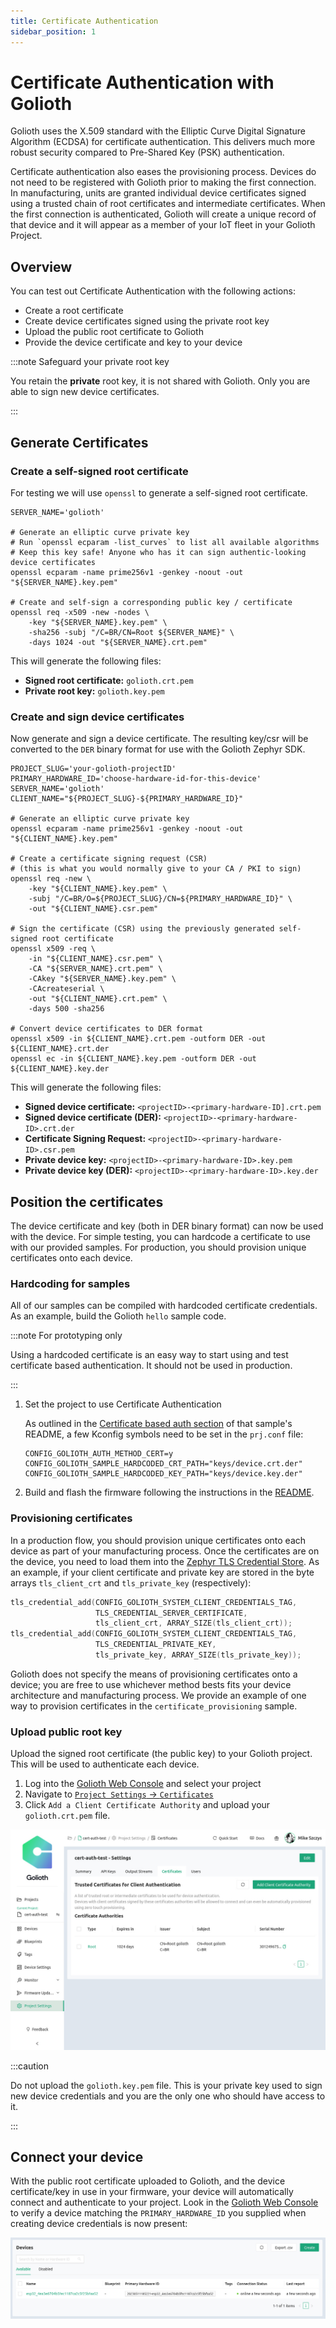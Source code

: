 ```yaml
---
title: Certificate Authentication
sidebar_position: 1
---
```


# Certificate Authentication with Golioth

Golioth uses the X.509 standard with the Elliptic Curve Digital Signature
Algorithm (ECDSA) for certificate authentication. This delivers much more
robust security compared to Pre-Shared Key (PSK) authentication.

Certificate authentication also eases the provisioning process. Devices do not
need to be registered with Golioth prior to making the first connection. In
manufacturing, units are granted individual device certificates signed using a
trusted chain of root certificates and intermediate certificates. When the first
connection is authenticated, Golioth will create a unique record of that device
and it will appear as a member of your IoT fleet in your Golioth Project.

## Overview

You can test out Certificate Authentication with the following actions:

* Create a root certificate
* Create device certificates signed using the private root key
* Upload the public root certificate to Golioth
* Provide the device certificate and key to your device

:::note Safeguard your private root key

You retain the **private** root key, it is not shared with Golioth. Only you are
able to sign new device certificates.

:::

## Generate Certificates

### Create a self-signed root certificate

For testing we will use `openssl` to generate a self-signed root certificate.

```shell
SERVER_NAME='golioth'

# Generate an elliptic curve private key 
# Run `openssl ecparam -list_curves` to list all available algorithms
# Keep this key safe! Anyone who has it can sign authentic-looking device certificates
openssl ecparam -name prime256v1 -genkey -noout -out "${SERVER_NAME}.key.pem"

# Create and self-sign a corresponding public key / certificate
openssl req -x509 -new -nodes \
    -key "${SERVER_NAME}.key.pem" \
    -sha256 -subj "/C=BR/CN=Root ${SERVER_NAME}" \
    -days 1024 -out "${SERVER_NAME}.crt.pem"
```

This will generate the following files:

* **Signed root certificate:** `golioth.crt.pem`
* **Private root key:** `golioth.key.pem`

### Create and sign device certificates

Now generate and sign a device certificate. The resulting key/csr will be
converted to the `DER` binary format for use with the Golioth Zephyr SDK.

```shell
PROJECT_SLUG='your-golioth-projectID'
PRIMARY_HARDWARE_ID='choose-hardware-id-for-this-device'
SERVER_NAME='golioth'
CLIENT_NAME="${PROJECT_SLUG}-${PRIMARY_HARDWARE_ID}"

# Generate an elliptic curve private key
openssl ecparam -name prime256v1 -genkey -noout -out "${CLIENT_NAME}.key.pem"

# Create a certificate signing request (CSR)
# (this is what you would normally give to your CA / PKI to sign)
openssl req -new \
    -key "${CLIENT_NAME}.key.pem" \
    -subj "/C=BR/O=${PROJECT_SLUG}/CN=${PRIMARY_HARDWARE_ID}" \
    -out "${CLIENT_NAME}.csr.pem"

# Sign the certificate (CSR) using the previously generated self-signed root certificate
openssl x509 -req \
    -in "${CLIENT_NAME}.csr.pem" \
    -CA "${SERVER_NAME}.crt.pem" \
    -CAkey "${SERVER_NAME}.key.pem" \
    -CAcreateserial \
    -out "${CLIENT_NAME}.crt.pem" \
    -days 500 -sha256

# Convert device certificates to DER format
openssl x509 -in ${CLIENT_NAME}.crt.pem -outform DER -out ${CLIENT_NAME}.crt.der
openssl ec -in ${CLIENT_NAME}.key.pem -outform DER -out ${CLIENT_NAME}.key.der
```

This will generate the following files:

* **Signed device certificate:** `<projectID>-<primary-hardware-ID].crt.pem`
* **Signed device certificate (DER):** `<projectID>-<primary-hardware-ID>.crt.der`
* **Certificate Signing Request:** `<projectID>-<primary-hardware-ID>.csr.pem`
* **Private device key:** `<projectID>-<primary-hardware-ID>.key.pem`
* **Private device key (DER):** `<projectID>-<primary-hardware-ID>.key.der`

## Position the certificates

The device certificate and key (both in DER binary format) can now be used with
the device. For simple testing, you can hardcode a certificate to use with our
provided samples. For production, you should provision unique certificates onto each
device.

### Hardcoding for samples

All of our samples can be compiled with hardcoded certificate credentials. As an
example, build the Golioth `hello` sample code.

:::note For prototyping only

Using a hardcoded certificate is an easy way to start using and test
certificate based authentication. It should not be used in production.

:::

1. Set the project to use Certificate Authentication

    As outlined in the [Certificate based auth
    section](https://github.com/golioth/golioth-zephyr-sdk/tree/main/samples/hello#certificate-based-auth)
    of that sample's README, a few Kconfig symbols need to be set in the
    `prj.conf` file:

    ```
    CONFIG_GOLIOTH_AUTH_METHOD_CERT=y
    CONFIG_GOLIOTH_SAMPLE_HARDCODED_CRT_PATH="keys/device.crt.der"
    CONFIG_GOLIOTH_SAMPLE_HARDCODED_KEY_PATH="keys/device.key.der"
    ```
2. Build and flash the firmware following the instructions in the [README](https://github.com/golioth/golioth-zephyr-sdk/tree/main/samples/hello).

### Provisioning certificates

In a production flow, you should provision unique certificates onto each device as
part of your manufacturing process. Once the certificates are on the device, you
need to load them into the [Zephyr TLS Credential Store](https://docs.zephyrproject.org/apidoc/latest/group__tls__credentials.html). As an example, if your client certificate and private
key are stored in the byte arrays `tls_client_crt` and `tls_private_key` (respectively):

```C
tls_credential_add(CONFIG_GOLIOTH_SYSTEM_CLIENT_CREDENTIALS_TAG,
                   TLS_CREDENTIAL_SERVER_CERTIFICATE,
                   tls_client_crt, ARRAY_SIZE(tls_client_crt));
tls_credential_add(CONFIG_GOLIOTH_SYSTEM_CLIENT_CREDENTIALS_TAG,
                   TLS_CREDENTIAL_PRIVATE_KEY,
                   tls_private_key, ARRAY_SIZE(tls_private_key));
```

Golioth does not specify the means of provisioning certificates onto a device; you are
free to use whichever method bests fits your device architecture and manufacturing
process. We provide an example of one way to provision certificates in the
`certificate_provisioning` sample.

### Upload public root key

Upload the signed root certificate (the public key) to your Golioth project. This
will be used to authenticate each device.

1. Log into the [Golioth Web Console](https://console.golioth.io) and select
   your project
2. Navigate to [`Project Settings` &rarr;
   `Certificates`](https://console.golioth.io/project-settings/certificates)
3. Click `Add a Client Certificate Authority` and upload your `golioth.crt.pem`
   file.

![Uploading the public root certificate](../../assets/cert-auth-upload-public-key.jpg)

:::caution

Do not upload the `golioth.key.pem` file. This is your private key used to sign
new device credentials and you are the only one who should have access to it.

:::

## Connect your device

With the public root certificate uploaded to Golioth, and the device
certificate/key in use in your firmware, your device will automatically connect
and authenticate to your project. Look in the [Golioth Web
Console](https://console.golioth.io) to verify a device matching the
`PRIMARY_HARDWARE_ID` you supplied when creating device credentials is now
present:

![New device added using Certificate Authentication](../../assets/cert-auth-new-device-added.jpg)
